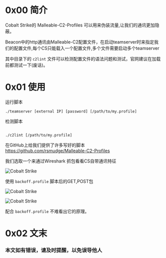 
# 0x00 简介

Cobalt Strike的 Malleable-C2-Profiles 可以用来伪装流量,让我们的通讯更加隐蔽。

Beacon中的http通讯由Malleable-C2配置文件，在启动teamserver时来指定我们的配置文件,每个CS只能载入一个配置文件,多个文件需要启动多个teamserver

其中目录下的 `c2lint` 文件可以检测配置文件的语法问题和测试，官网建议在加载前都测试一下(废话)。


# 0x01 使用

运行脚本

```
./teamserver [external IP] [password] [/path/to/my.profile]

```

检测脚本

```

./c2lint [/path/to/my.profile]

```


在GitHub上给我们提供了许多写好的脚本 https://github.com/rsmudge/Malleable-C2-Profiles

我们选取一个来通过Wireshark 抓包看看CS自带通讯特征

![Cobalt Strike ](./img/3.1.1.png)

使用 `backoff.profile` 脚本后的GET,POST包

![Cobalt Strike ](./img/3.1.2.png)

![Cobalt Strike ](./img/3.1.3.png)


配合 `backoff.profile` 不难看出它的原理。



# 0x02 文末


### 本文如有错误，请及时提醒，以免误导他人
